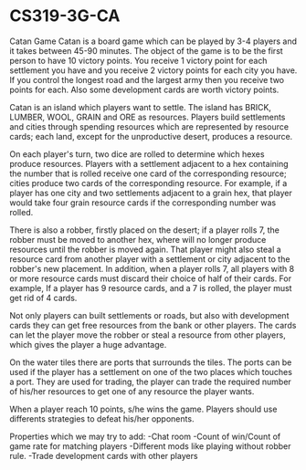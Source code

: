 # CS319-3G-CA
Catan Game
Catan is a board game which can be played by 3-4 players and it takes between 45-90 minutes. 
The object of the game is to be the first person to have 10 victory points. You receive 1 victory point for each settlement you have and you receive 2 victory points for each city you have. If you control the longest road and the largest army then you receive two points for each. Also some development cards are worth victory points. 

Catan is an island which players want to settle. The island has BRICK, LUMBER, WOOL, GRAIN and ORE as resources. Players build settlements and cities through spending resources which are represented by resource cards; each land, except for the unproductive desert, produces a resource. 

On each player's turn, two dice are rolled to determine which hexes produce resources. Players with a settlement adjacent to a hex containing the number that is rolled receive one card of the corresponding resource; cities produce two cards of the corresponding resource. For example, if a player has one city and two settlements adjacent to a grain hex, that player would take four grain resource cards if the corresponding number was rolled. 
 
There is also a robber, firstly placed on the desert; if a player rolls 7, the robber must be moved to another hex, where will no longer produce resources until the robber is moved again. That player might also steal a resource card from another player with a settlement or city adjacent to the robber's new placement. In addition, when a player rolls 7, all players with 8 or more resource cards must discard their choice of half of their cards. For example, If a player has 9 resource cards, and a 7 is rolled, the player must get rid of 4 cards. 

Not only players can built settlements or roads, but also with development cards they can get free resources from the bank or other players. The cards can let the player move the robber or steal a resource from other players, which gives the player a huge advantage. 

On the water tiles there are ports that surrounds the tiles. The ports can be used if the player has a settlement on one of the two places which touches a port. They are used for trading, the player can trade the required number of his/her resources to get one of any resource the player wants.

When a player reach 10 points, s/he wins the game. Players should use differents strategies to defeat his/her opponents.

Properties which we may try to add:
-Chat room
-Count of win/Count of game rate for matching players
-Different mods like playing without robber rule.
-Trade development cards with other players

